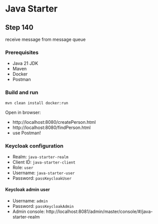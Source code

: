 # Java Starter #

## Step 140

receive message from message queue

### Prerequisites
- Java 21 JDK
- Maven
- Docker
- Postman

### Build and run

```shell
mvn clean install docker:run
```

Open in browser: 
- http://localhost:8080/createPerson.html
- http://localhost:8080/findPerson.html
- use Postman!

### Keycloak configuration

- Realm: `java-starter-realm`
- Client ID: `java-starter-client`
- Role: `user`
- Username: `java-starter-user`
- Password: `passKeycloakUser`

#### Keycloak admin user

- Username: `admin`
- Password: `passKeycloakAdmin`
- Admin console: http://localhost:8081/admin/master/console/#/java-starter-realm
